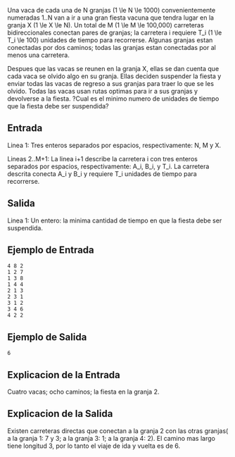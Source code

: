 Una vaca de cada una de N granjas (1 \le N \le 1000) convenientemente 
numeradas 1..N van a ir a una gran fiesta vacuna que tendra lugar en la 
granja X (1 \le X \le N). Un total de  M (1 \le M \le 100,000) carreteras 
bidireccionales conectan pares de granjas; la carretera i requiere T_i (1 \le T_i \le 100)
unidades de tiempo para recorrerse. Algunas granjas estan 
conectadas por dos caminos; todas las granjas estan conectadas por al 
menos una carretera.



Despues que las vacas se reunen en la granja X, ellas se dan cuenta que 
cada vaca se olvido algo en su granja. Ellas deciden suspender la fiesta 
y enviar todas las vacas de regreso a sus granjas para traer lo que se 
les olvido. Todas las vacas usan rutas optimas para ir a sus granjas y 
devolverse a la fiesta. ?Cual es el minimo numero de unidades de tiempo 
que la fiesta debe ser suspendida?



## Entrada



Linea 1: Tres enteros separados por espacios, respectivamente: N, M y X.



Lineas 2..M+1: La linea i+1 describe la carretera i con tres enteros separados por espacios, respectivamente: A_i, B_i, y T_i. La carretera descrita conecta A_i y B_i y requiere T_i unidades de tiempo para recorrerse.



## Salida



Linea 1: Un entero: la minima cantidad de tiempo en que la fiesta debe ser suspendida.



## Ejemplo de Entrada



```
4 8 2
1 2 7
1 3 8
1 4 4
2 1 3
2 3 1
3 1 2
3 4 6
4 2 2
```


## Ejemplo de Salida



```
6
```


## Explicacion de la Entrada



Cuatro vacas; ocho caminos; la fiesta en la granja 2.



## Explicacion de la Salida



Existen carreteras directas que conectan a la granja 2 con las otras granjas( a la granja 1: 7 y 3; a la granja 3: 1; a la granja 4: 2). El camino mas largo tiene longitud 3, por lo tanto el viaje de ida y vuelta es de 6.



